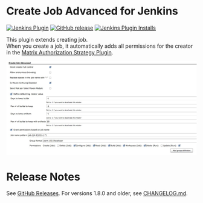 # Create Job Advanced for Jenkins

[![Jenkins Plugin](https://img.shields.io/jenkins/plugin/v/createjobadvanced.svg)](https://plugins.jenkins.io/createjobadvanced)
[![GitHub release](https://img.shields.io/github/release/jenkinsci/createjobadvanced-plugin.svg?label=changelog)](https://github.com/jenkinsci/createjobadvanced-plugin/releases/latest)
[![Jenkins Plugin Installs](https://img.shields.io/jenkins/plugin/i/createjobadvanced.svg?color=blue)](https://plugins.jenkins.io/createjobadvanced)

This plugin extends creating job.  
When you create a job, it automatically adds all permissions for the creator in the [Matrix Authorization Strategy Plugin](https://plugins.jenkins.io/matrix-auth/).

![](docs/images/createjobadvanced.jpg)

# Release Notes

See [GitHub Releases](https://github.com/jenkinsci/createjobadvanced-plugin/releases/tag/createjobadvanced-1.9.0).
For versions 1.8.0 and older, see [CHANGELOG.md](./CHANGELOG.md).
